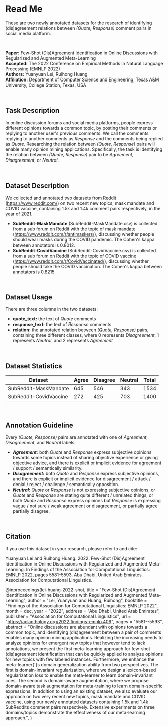 # Read Me

These are two newly annotated datasets for the research of identifying (dis)agreement relations between *(Quote, Response)* comment pairs in social media platform.

<br/>

**Paper:** Few-Shot (Dis)Agreement Identification in Online Discussions with Regularized and Augmented Meta-Learning<br/>
**Accepted:** The 2022 Conference on Empirical Methods in Natural Language Processing (EMNLP 2022)<br/>
**Authors:** Yuanyuan Lei, Ruihong Huang<br/>
**Affiliation:** Department of Computer Science and Engineering, Texas A&M University, College Station, Texas, USA<br/>

<br/>

**Task Description**<br/>
---
In online discussion forums and social media platforms, people express different opinions towards a common topic, by posting their comments or replying to another user's previous comments. We call the comments replying to another comments as *Response* and the comments being replied as *Quote*. Researching the relation between *(Quote, Response)* pairs will enable many opinion mining applications. Specifically, the task is identifying the relation between *(Quote, Response)* pair to be *Agreement*, *Disagreement*, or *Neutral*.

<br/>

**Dataset Description**<br/>
---
We collected and annotated two datasets from Reddit (https://www.reddit.com/) on two recent new topics, mask mandate and COVID vaccine, containing 1.5k and 1.4k comment pairs respectively, in the year of 2021.
* **SubReddit-MaskMandate** (SubReddit-MaskMandate.csv) is collected from a sub forum on Reddit with the topic of mask mandate (https://www.reddit.com/r/antimaskers/), discussing whether people should wear masks during the COVID pandemic. The Cohen's kappa between annotators is 0.8012.
* **SubReddit-CovidVaccine** (SubReddit-CovidVaccine.csv) is collected from a sub forum on Reddit with the topic of COVID vaccine (https://www.reddit.com/r/CovidVaccinated/), discussing whether people should take the COVID vaccination. The Cohen's kappa between annotators is 0.8215.

<br/>

**Dataset Usage**<br/>
---
There are three columns in the two datasets:<br/>
* **quote_text:** the text of *Quote* comments
* **response_text:** the text of *Response* comments
* **relation:** the annotated relation between *(Quote, Response)* pairs, containing three different classes, where 0 represents *Disagreement*, 1 represents *Neutral*, and 2 represents *Agreement*

<br/>

**Dataset Statistics**<br/>
---
| Dataset                  | Agree | Disagree | Neutral |  Total  |
| ------------------------ | ----- | -------- | ------- | ------- |
| SubReddit-MaskMandate    |  645  |   546    |   343   |   1534  |
| SubReddit-CovidVaccine   |  272  |   425    |   703   |   1400  |

<br/>

**Annotation Guideline**<br/>
---
Every *(Quote, Response)* pairs are annotated with one of *Agreement*, *Disagreement*, and *Neutral* labels:
* ***Agreement:*** both *Quote* and *Response* express subjective opinions towards some topics instead of sharing objective experience or giving objective advice, and there is explicit or implicit evidence for agreement / support / semantically similarity.
* ***Disagreement:*** both *Quote* and *Response* express subjective opinions, and there is explicit or implicit evidence for disagreement / attack / denial / reject / challenge / semantically opposition.
* ***Neutral:*** *Quote* or *Response* is not expressing subjective opinions, or *Quote* and *Response* are stating quite different / unrelated things, or both *Quote* and *Response* express opinions but *Response* is expressing vague / not sure / weak agreement or disagreement, or partially agree partially disagree.

<br/>

**Citation**<br/>
---
If you use this dataset in your research, please refer to and cite:

Yuanyuan Lei and Ruihong Huang. 2022. Few-Shot (Dis)Agreement Identification in Online Discussions with Regularized and Augmented Meta-Learning. In Findings of the Association for Computational Linguistics: EMNLP 2022, pages 5581–5593, Abu Dhabi, United Arab Emirates. Association for Computational Linguistics.

@inproceedings{lei-huang-2022-shot,
    title = "Few-Shot (Dis)Agreement Identification in Online Discussions with Regularized and Augmented Meta-Learning",
    author = "Lei, Yuanyuan  and
      Huang, Ruihong",
    booktitle = "Findings of the Association for Computational Linguistics: EMNLP 2022",
    month = dec,
    year = "2022",
    address = "Abu Dhabi, United Arab Emirates",
    publisher = "Association for Computational Linguistics",
    url = "https://aclanthology.org/2022.findings-emnlp.409",
    pages = "5581--5593",
    abstract = "Online discussions are abundant with opinions towards a common topic, and identifying (dis)agreement between a pair of comments enables many opinion mining applications. Realizing the increasing needs to analyze opinions for emergent new topics that however tend to lack annotations, we present the first meta-learning approach for few-shot (dis)agreement identification that can be quickly applied to analyze opinions for new topics with few labeled instances. Furthermore, we enhance the meta-learner{'}s domain generalization ability from two perspectives. The first is domain-invariant regularization, where we design a lexicon-based regularization loss to enable the meta-learner to learn domain-invariant cues. The second is domain-aware augmentation, where we propose domain-aware task augmentation for meta-training to learn domain-specific expressions. In addition to using an existing dataset, we also evaluate our approach on two very recent new topics, mask mandate and COVID vaccine, using our newly annotated datasets containing 1.5k and 1.4k SubReddits comment pairs respectively. Extensive experiments on three domains/topics demonstrate the effectiveness of our meta-learning approach.",
}


